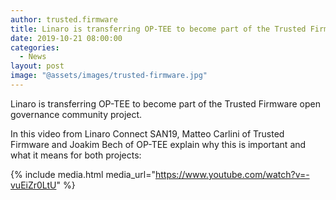 ```yaml
---
author: trusted.firmware
title: Linaro is transferring OP-TEE to become part of the Trusted Firmware project
date: 2019-10-21 08:00:00
categories:
  - News
layout: post
image: "@assets/images/trusted-firmware.jpg"
---
```


Linaro is transferring OP-TEE to become part of the Trusted Firmware open governance community project.

In this video from Linaro Connect SAN19, Matteo Carlini of Trusted Firmware and Joakim Bech of OP-TEE explain why this is important and what it means for both projects:

{% include media.html media_url="https://www.youtube.com/watch?v=-vuEiZr0LtU" %}
